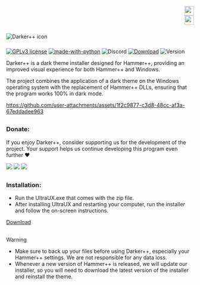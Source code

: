 <!DOCTYPE html>
<div align="right">
<a href="https://github.com/Source-BR/Darkerplusplus/blob/main/Readmes/Brazilian.md" target="_blank">
    <img src="https://github.com/Source-BR/Darkerplusplus/blob/main/Readmes/images/flag_br.png" height="25" width="25" target="_blank"></a>
</div>

<div align="right">
<a href="https://github.com/Source-BR/Darkerplusplus/blob/main/Readmes/Hungarian.md" target="_blank">
    <img src="https://github.com/Source-BR/Darkerplusplus/blob/main/Readmes/images/flag_hu.png" height="25" width="25" target="_blank">
</a>
</div>

###

<img align="center" src="https://github.com/Source-BR/Darkerplusplus/blob/main/Readmes/images/title.png" alt="Darker++ icon" />

###
[![GPLv3 license](https://img.shields.io/badge/License-GPLv3-be00be.svg)](http://perso.crans.org/besson/LICENSE.html) [![made-with-python](https://img.shields.io/badge/Made%20with-Python-be00be.svg)](https://www.python.org/) ![Discord](https://img.shields.io/discord/1189628376504340590?logo=Discord&label=Discord%20szerver&color=be00be) [![Download](https://img.shields.io/badge/Download-Stable-be00be.svg)](https://github.com/Source-BR/Darkerplusplus/releases) ![Version](https://img.shields.io/badge/Version-V.3-be00be.svg) 



Darker++ is a dark theme installer designed for Hammer++, providing an improved visual experience for both Hammer++ and Windows.

The project combines the application of a dark theme on the Windows operating system with the replacement of Hammer++ DLLs, ensuring that the program works 100% in dark mode.

https://github.com/user-attachments/assets/1f2c9877-c3d8-48cc-af3a-67eddadee963

##

### Donate:

If you enjoy Darker++, consider supporting us for the development of the project. Your support helps us continue developing this program even further ❤️

<a href="https://nubank.com.br/cobrar/1na00u/67594881-0eb2-45fc-b73c-7d065d9ba400" target="_blank"><img src="https://img.shields.io/badge/-nubank-0D1117?style=for-the-badge&logo=nubank&logoColor=820AD1&labelColor=0D1117" target="_blank"></a>
<a href="https://ko-fi.com/oficial_dazai" target="_blank"><img src="https://img.shields.io/badge/-kofi-0D1117?style=for-the-badge&logo=ko-fi&logoColor=FF6433&labelColor=0D1117" target="_blank"></a>
<a href="https://www.paypal.com/donate/?business=AUZRQZ6DZZAPQ&no_recurring=0&currency_code=USD" target="_blank"><img src="https://img.shields.io/badge/-paypal-0D1117?style=for-the-badge&logo=paypal&logoColor=003087&labelColor=0D1117" target="_blank"></a>

##

### Installation:


- Run the UltraUX.exe that comes with the zip file.
- After installing UltraUX and restarting your computer, run the installer and follow the on-screen instructions.

[Download](https://github.com/TeamSourceBR/Darkerplusplus/releases)

##

> [!WARNING]
> - Make sure to back up your files before using Darker++, especially your Hammer++ settings. We are not responsible for any data loss.
> - Whenever a new version of Hammer++ is released, we will update our installer, so you will need to download the latest version of the installer and reinstall the theme.

